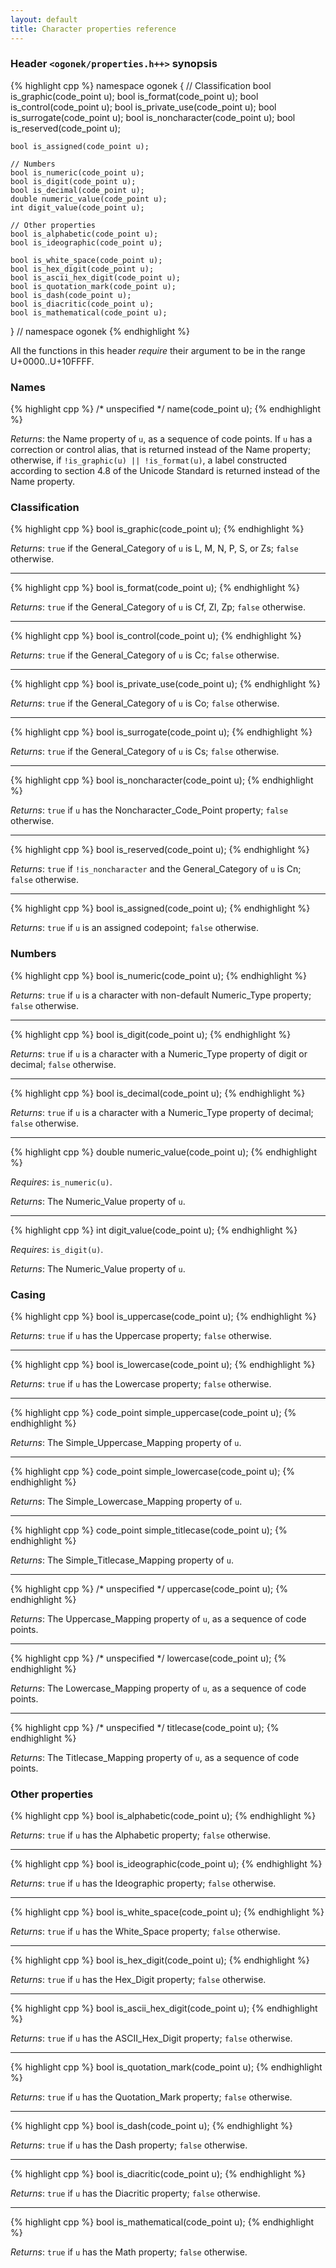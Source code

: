 ```yaml
---
layout: default
title: Character properties reference
---
```


### Header `<ogonek/properties.h++>` synopsis

{% highlight cpp %}
namespace ogonek {
    // Classification
    bool is_graphic(code_point u);
    bool is_format(code_point u);
    bool is_control(code_point u);
    bool is_private_use(code_point u);
    bool is_surrogate(code_point u);
    bool is_noncharacter(code_point u);
    bool is_reserved(code_point u);

    bool is_assigned(code_point u);

    // Numbers
    bool is_numeric(code_point u);
    bool is_digit(code_point u);
    bool is_decimal(code_point u);
    double numeric_value(code_point u);
    int digit_value(code_point u);

    // Other properties
    bool is_alphabetic(code_point u);
    bool is_ideographic(code_point u);

    bool is_white_space(code_point u);
    bool is_hex_digit(code_point u);
    bool is_ascii_hex_digit(code_point u);
    bool is_quotation_mark(code_point u);
    bool is_dash(code_point u);
    bool is_diacritic(code_point u);
    bool is_mathematical(code_point u);
} // namespace ogonek
{% endhighlight %}

All the functions in this header *require* their argument to be in the range
U+0000..U+10FFFF.

### Names

{% highlight cpp %}
/* unspecified */ name(code_point u);
{% endhighlight %}

*Returns*: the Name property of `u`, as a sequence of code points. If `u` has a
correction or control alias, that is returned instead of the Name property;
otherwise, if `!is_graphic(u) || !is_format(u)`, a label constructed according
to section 4.8 of the Unicode Standard is returned instead of the Name property.

### Classification

{% highlight cpp %}
bool is_graphic(code_point u);
{% endhighlight %}

*Returns*: `true` if the General\_Category of `u` is L, M, N, P, S, or Zs;
`false` otherwise.

---

{% highlight cpp %}
bool is_format(code_point u);
{% endhighlight %}

*Returns*: `true` if the General\_Category of `u` is Cf, Zl, Zp; `false`
otherwise.

---

{% highlight cpp %}
bool is_control(code_point u);
{% endhighlight %}

*Returns*: `true` if the General\_Category of `u` is Cc; `false` otherwise.

---

{% highlight cpp %}
bool is_private_use(code_point u);
{% endhighlight %}

*Returns*: `true` if the General\_Category of `u` is Co; `false` otherwise.

---

{% highlight cpp %}
bool is_surrogate(code_point u);
{% endhighlight %}

*Returns*: `true` if the General\_Category of `u` is Cs; `false` otherwise.

---

{% highlight cpp %}
bool is_noncharacter(code_point u);
{% endhighlight %}

*Returns*: `true` if `u` has the Noncharacter\_Code\_Point property; `false`
otherwise.

---

{% highlight cpp %}
bool is_reserved(code_point u);
{% endhighlight %}

*Returns*: `true` if `!is_noncharacter` and the General\_Category of `u` is Cn;
`false` otherwise.

---

{% highlight cpp %}
bool is_assigned(code_point u);
{% endhighlight %}

*Returns*: `true` if `u` is an assigned codepoint; `false` otherwise.

### Numbers

{% highlight cpp %}
bool is_numeric(code_point u);
{% endhighlight %}

*Returns*: `true` if `u` is a character with non-default Numeric\_Type property;
`false` otherwise.

---

{% highlight cpp %}
bool is_digit(code_point u);
{% endhighlight %}

*Returns*: `true` if `u` is a character with a Numeric\_Type property of digit
or decimal; `false` otherwise.

---

{% highlight cpp %}
bool is_decimal(code_point u);
{% endhighlight %}

*Returns*: `true` if `u` is a character with a Numeric\_Type property of
decimal; `false` otherwise.

---

{% highlight cpp %}
double numeric_value(code_point u);
{% endhighlight %}

*Requires*: `is_numeric(u)`.

*Returns*: The Numeric\_Value property of `u`.

---

{% highlight cpp %}
int digit_value(code_point u);
{% endhighlight %}

*Requires*: `is_digit(u)`.

*Returns*: The Numeric\_Value property of `u`.

### Casing

{% highlight cpp %}
bool is_uppercase(code_point u);
{% endhighlight %}

*Returns*: `true` if `u` has the Uppercase property; `false` otherwise.

---

{% highlight cpp %}
bool is_lowercase(code_point u);
{% endhighlight %}

*Returns*: `true` if `u` has the Lowercase property; `false` otherwise.

---

{% highlight cpp %}
code_point simple_uppercase(code_point u);
{% endhighlight %}

*Returns*: The Simple\_Uppercase\_Mapping property of `u`.

---

{% highlight cpp %}
code_point simple_lowercase(code_point u);
{% endhighlight %}

*Returns*: The Simple\_Lowercase\_Mapping property of `u`.

---

{% highlight cpp %}
code_point simple_titlecase(code_point u);
{% endhighlight %}

*Returns*: The Simple\_Titlecase\_Mapping property of `u`.

---

{% highlight cpp %}
/* unspecified */ uppercase(code_point u);
{% endhighlight %}

*Returns*: The Uppercase\_Mapping property of `u`, as a sequence of code
points.

---

{% highlight cpp %}
/* unspecified */ lowercase(code_point u);
{% endhighlight %}

*Returns*: The Lowercase\_Mapping property of `u`, as a sequence of code
points.

---

{% highlight cpp %}
/* unspecified */ titlecase(code_point u);
{% endhighlight %}

*Returns*: The Titlecase\_Mapping property of `u`, as a sequence of code
points.

### Other properties

{% highlight cpp %}
bool is_alphabetic(code_point u);
{% endhighlight %}

*Returns*: `true` if `u` has the Alphabetic property; `false` otherwise.

---

{% highlight cpp %}
bool is_ideographic(code_point u);
{% endhighlight %}

*Returns*: `true` if `u` has the Ideographic property; `false` otherwise.

---

{% highlight cpp %}
bool is_white_space(code_point u);
{% endhighlight %}

*Returns*: `true` if `u` has the White\_Space property; `false` otherwise.

---

{% highlight cpp %}
bool is_hex_digit(code_point u);
{% endhighlight %}

*Returns*: `true` if `u` has the Hex\_Digit property; `false` otherwise.

---

{% highlight cpp %}
bool is_ascii_hex_digit(code_point u);
{% endhighlight %}

*Returns*: `true` if `u` has the ASCII\_Hex\_Digit property; `false` otherwise.

---

{% highlight cpp %}
bool is_quotation_mark(code_point u);
{% endhighlight %}

*Returns*: `true` if `u` has the Quotation\_Mark property; `false` otherwise.

---

{% highlight cpp %}
bool is_dash(code_point u);
{% endhighlight %}

*Returns*: `true` if `u` has the Dash property; `false` otherwise.

---

{% highlight cpp %}
bool is_diacritic(code_point u);
{% endhighlight %}

*Returns*: `true` if `u` has the Diacritic property; `false` otherwise.

---

{% highlight cpp %}
bool is_mathematical(code_point u);
{% endhighlight %}

*Returns*: `true` if `u` has the Math property; `false` otherwise.


